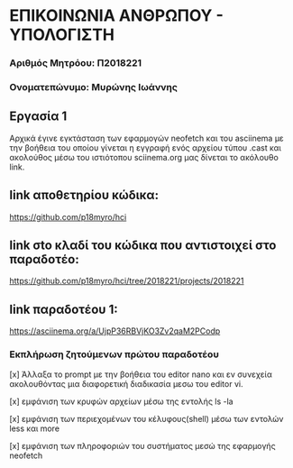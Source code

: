 # ΕΠΙΚΟΙΝΩΝΙΑ ΑΝΘΡΩΠΟΥ - ΥΠΟΛΟΓΙΣΤΗ
### Αριθμός Μητρόου: Π2018221
### Ονοματεπώνυμο: Μυρώνης Ιωάννης

## Εργασία 1
  Αρχικά έγινε εγκτάσταση των εφαρμογών neofetch και του asciinema με την βοήθεια του οποίου γίνεται η εγγραφή ενός αρχείου τύπου .cast και ακολούθος μέσω του ιστιότοπου sciinema.org μας δίνεται το ακόλουθο link.
  
  ## link αποθετηρίου κώδικα:
  https://github.com/p18myro/hci
  
  ## link σto κλαδί του κώδικα που αντιστοιχεί στο παραδοτέο:
  https://github.com/p18myro/hci/tree/2018221/projects/2018221

## link παραδοτέου 1:
 https://asciinema.org/a/UjpP36RBVjKO3Zv2qaM2PCodp

### Εκπλήρωση ζητούμενων πρώτου παραδοτέου

[x] Άλλαξα το prompt με την βοήθεια του editor nano και εν συνεχεία ακολουθόντας μια διαφορετική διαδικασία μεσω του editor vi.

[x] εμφάνιση των κρυφών αρχείων μέσω της εντολής ls -la

[x] εμφάνιση των περιεχομένων του κέλυφους(shell) μέσω των εντολών less και more

[x] εμφάνιση των πληροφοριών του συστήματος μεσώ της εφαρμογής neofetch 



